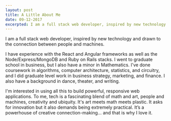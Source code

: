 ```yaml
---
layout: post
title: A Little About Me
date: 09-12-2017
excerpted: I am a full stack web developer, inspired by new technology and drawn to the connection between people and machines. 
---
```


I am a full stack web developer, inspired by new technology and drawn to the connection between people and machines. 

I have experience with the React and Angular frameworks as well as the Node/Express/MongoDB and Ruby on Rails stacks. I went to graduate school in business, but I also have a minor in Mathematics. I've done coursework in algorithms, computer architecture, statistics, and circuitry, and I did graduate level work in business strategy, marketing, and finance. I also have a background in dance, theater, and writing. 

I'm interested in using all this to build powerful, responsive web applications. To me, tech is a fascinating blend of math and art, people and machines, creativity and ubiquity. It's art meets math meets plastic. It asks for innovation but it also demands being extremely practical. It’s a powerhouse of creative connection-making... and that is why I love it.